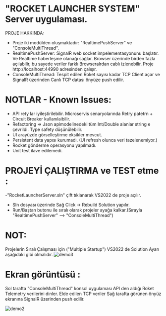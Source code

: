 # "ROCKET LAUNCHER SYSTEM"  Server uygulaması.

PROJE HAKKINDA:
- Proje iki modülden oluşmaktadır:  "RealtimePushServer" ve "ConsoleMultiThread". 
- RealtimePushServer: SignalR web socket impelementasyonunu başlatır. Ve Realtime haberleşme olanağı sağlar.
  Browser üzerinde birden fazla açılabilir, bu sayede veriler farklı Browseralrdan cablı izlenebilir.
  Proje http://localhost:44990  adresinden çalışır.
- ConsoleMultiThread: Tespit edilen Roket sayısı kadar TCP Client açar ve SignalR üzerinden Canlı TCP datası önyüze push edilir.

# NOTLAR - Known Issues:
- API rety lar iyileştirilebilir. Microservis senaryolarında Retry patetrn + Circuit Breaker kullanılaibilir.
- Refactoring => Json apimodelinedeki tüm Int/Double alanlar string e çevrildi. Type safety düşünülebilir.
- UI arayüzde görselleştirme eksikler mevcut.
- Persistent data yapısı kurumadı. (UI refresh olunca veri tazelenemiyor.)
- Rocket gönderme operasyonu yapılmadı.
- Unit test ilave edilemedi.

# PROJEYİ ÇALIŞTIRMA ve TEST etme :
-"RocketLauncherServer.sln"  çift tıklanarak VS2022 de proje açılır.
- Sln dosyası üzerinde Sağ Click -> Rebuild Solution  yapılır.  
- Run/Baştan butonu ile sıralı olarak projeler ayağa kalkar.(Sırayla "RealtimePushServer" --> "ConsoleMultiThread")
  
# NOT: 
Projelerin Sıralı Çalışması için ("Multiple Startup")  VS2022 de Solution Ayarı aşağıdaki gibi olmalıdır.
![demo3](https://user-images.githubusercontent.com/49819371/167145119-f1ad2b03-2bd6-44a1-9d2a-84cba9eb50e5.jpg)

# Ekran görüntüsü :
Sol tarafta "ConsoleMultiThread"  konsol uygulaması API den aldığı Roket Telemetry verilerini dinler.
Elde edilen TCP veriler Sağ tarafta görünen önyüz ekranına SignalR üzerinden push edilir.

![demo2](https://user-images.githubusercontent.com/49819371/167137431-a980cb3f-d152-49ef-bc3d-e0681c4b93bf.jpg)
